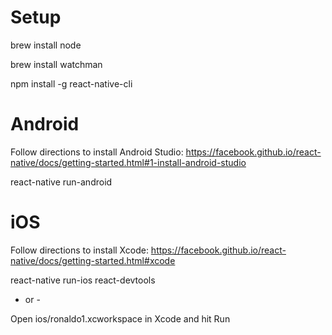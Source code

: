 # Setup
brew install node

brew install watchman

npm install -g react-native-cli

# Android
Follow directions to install Android Studio: https://facebook.github.io/react-native/docs/getting-started.html#1-install-android-studio

react-native run-android

# iOS
Follow directions to install Xcode: https://facebook.github.io/react-native/docs/getting-started.html#xcode

react-native run-ios
react-devtools

- or -

Open ios/ronaldo1.xcworkspace in Xcode and hit Run
